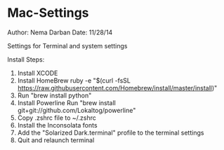 Mac-Settings
============
Author: Nema Darban
Date: 11/28/14

Settings for Terminal and system settings

Install Steps:
1. Install XCODE
2. Install HomeBrew
	ruby -e "$(curl -fsSL https://raw.githubusercontent.com/Homebrew/install/master/install)"
3. Run "brew install python"
4. Install Powerline
	 Run "brew install git+git://github.com/Lokaltog/powerline"
5. Copy .zshrc file to ~/.zshrc
6. Install the Inconsolata fonts
7. Add the "Solarized Dark.terminal" profile to the terminal settings
8. Quit and relaunch terminal

